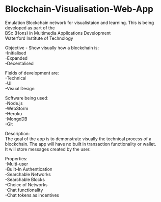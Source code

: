 # Blockchain-Visualisation-Web-App
Emulation Blockchain network for visualistaion and learning.
This is being developed as part of the  
BSc (Hons) in Multimedia Applications Development  
Waterford Institute of Technology

Objective - Show visually how a blockchain is:  
-Initialised  
-Expanded  
-Decentalised  

Fields of development are:  
-Technical  
-UI  
-Visual Design  

Software being used:  
-Node.js  
-WebStorm  
-Heroku  
-MongoDB  
-Git  

Description:  
The goal of the app is to demonstrate visually the technical process of a blockchain. The app will have no built in transaction functionality or wallet. It will store messages created by the user. 

Properties:  
-Multi-user  
-Built-In Authentication  
-Searchable Networks  
-Searchable Blocks  
-Choice of Networks  
-Chat functionality  
-Chat tokens as incentives  
